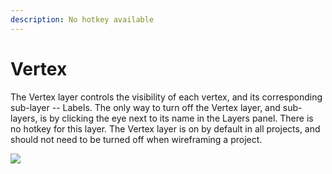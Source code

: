 ```yaml
---
description: No hotkey available
---
```


# Vertex

The Vertex layer controls the visibility of each vertex, and its corresponding sub-layer -- Labels. The only way to turn off the Vertex layer, and sub-layers, is by clicking the eye next to its name in the Layers panel. There is no hotkey for this layer. The Vertex layer is on by default in all projects, and should not need to be turned off when wireframing a project.

![](../.gitbook/assets/vtx-2.gif)



